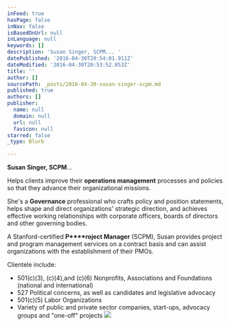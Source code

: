 ```yaml
---
inFeed: true
hasPage: false
inNav: false
isBasedOnUrl: null
inLanguage: null
keywords: []
description: 'Susan Singer, SCPM... '
datePublished: '2016-04-30T20:54:01.911Z'
dateModified: '2016-04-30T20:53:52.853Z'
title: ''
author: []
sourcePath: _posts/2016-04-30-susan-singer-scpm.md
published: true
authors: []
publisher:
  name: null
  domain: null
  url: null
  favicon: null
starred: false
_type: Blurb

---
```

**Susan Singer, SCPM**... 

Helps clients improve their **operations management** processes and policies so that they advance their organizational missions. 

She's a **Governance** professional who crafts policy and position statements, helps shape and direct organizations' strategic direction, and achieves effective working relationships with corporate officers, boards of directors and other governing bodies. 

A Stanford-certified **P****roject Manager** (SCPM), Susan provides project and program management services on a contract basis and can assist organizations with the establishment of their PMOs. 

Clientele include: 

* 501(c)(3), (c)(4),and (c)(6) Nonprofits, Associations and Foundations (national and international)
* 527 Political concerns, as well as candidates and legislative advocacy 
* 501(c)(5) Labor Organizations
* Variety of public and private sector companies, start-ups, advocacy groups and "one-off" projects
![](https://the-grid-user-content.s3-us-west-2.amazonaws.com/3f5be80f-fa85-4a58-bf3f-8bf3aa2c19d6.jpg)